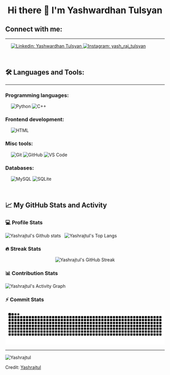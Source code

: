 <h1 align="center"> Hi there 👋 I'm Yashwardhan Tulsyan </h1>

<!--
**Yashrajtul/Yashrajtul** is a ✨ _special_ ✨ repository because its `README.md` (this file) appears on your GitHub profile.

Here are some ideas to get you started:

- 🔭 I’m currently working on ...
- 🌱 I’m currently learning ...
- 👯 I’m looking to collaborate on ...
- 🤔 I’m looking for help with ...
- 💬 Ask me about ...
- 📫 How to reach me: ...
- 😄 Pronouns: ...
- ⚡ Fun fact: ...
-->

## Connect with me:
---------------

&emsp;
<a href="https://www.linkedin.com/in/yashwardhan-tulsyan-b0670b219/">
  ![Linkedin: Yashwardhan Tulsyan](https://img.shields.io/badge/-Yashwardhan%20Tulsyan-blue?style=flat-square&logo=Linkedin&logoColor=white)
</a>
<a href="https://www.instagram.com/yash_raj_tulsyan/">
  ![Instagram: yash_raj_tulsyan](https://img.shields.io/badge/-yash__raj__tulsyan-000?&logo=Instagram)
</a>

&emsp;

## 🛠️ Languages and Tools:
------------------
### Programming languages:
&emsp;
![Python](https://img.shields.io/badge/-Python-000?&logo=Python)
![C++](https://img.shields.io/badge/-C++-000?&logo=C)

### Frontend development:
&emsp;
![HTML](https://img.shields.io/badge/-HTML-000?&logo=HTML5)

### Misc tools:
&emsp;
![Git](https://img.shields.io/badge/-Git-000?&logo=Git)
![GitHub](https://img.shields.io/badge/-GitHub-000?&logo=GitHub)
![VS Code](https://img.shields.io/badge/-VS%20Code-000?&logo=Visual-Studio-Code)


### Databases:
&emsp;
![MySQL](https://img.shields.io/badge/-MySQL-000?&logo=MySQL)
![SQLite](https://img.shields.io/badge/-SQLite-000?&logo=SQLite)


&emsp;

## 📈 My GitHub Stats and Activity

### 💻 Profile Stats

<p align "center">
  <img alt="Yashrajtul's Github stats" src="https://github-readme-stats.vercel.app/api?username=Yashrajtul&theme=radical&show_icons=true" />
&nbsp 
  <img alt="Yashrajtul's Top Langs" src="https://github-readme-stats.vercel.app/api/top-langs/?username=Yashrajtul&layout=compact&theme=radical" />
</p>

### 🔥 Streak Stats

<p align="center"><img alt="Yashrajtul's GitHub Streak" src="https://github-readme-streak-stats.herokuapp.com?user=Yashrajtul&theme=tokyonight_duo" /></p>

### 📊 Contribution Stats

<img alt="Yashrajtul's Activity Graph" src="https://github-readme-activity-graph.cyclic.app/graph/?username=Yashrajtul&bg_color=1F222E&color=F8D866&line=F85D7F&point=FFFFFF&hide_border=true" />

### ⚡ Commit Stats

<p align="center">
<picture>
  <source media="(prefers-color-scheme: dark)" srcset="https://github.com/Yashrajtul/Yashrajtul/blob/output/github-snake-dark.svg">
  <source media="(prefers-color-scheme: light)" srcset="https://github.com/Yashrajtul/Yashrajtul/blob/output/github-snake-dark.svg">
  <img alt="github-snake" src="https://github.com/Yashrajtul/Yashrajtul/blob/output/github-snake-dark.svg">
</picture>
</p>

------
<p align="left"> <img src="https://komarev.com/ghpvc/?username=Yashrajtul&label=Profile%20views&color=0e75b6&style=for-the-badge" alt="Yashrajtul" /> </p>

Credit: [Yashrajtul](https://github.com/Yashrajtul)


